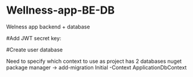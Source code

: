 # Wellness-app-BE-DB
Welness app backend + database

#Add JWT secret key:

#Create user database

Need to specify which context to use as project has 2 databases
nuget package manager -> add-migration Initial -Context ApplicationDbContext
